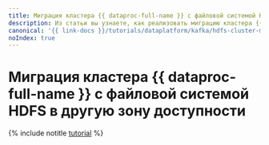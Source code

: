 ```yaml
---
title: Миграция кластера {{ dataproc-full-name }} с файловой системой HDFS в другую зону доступности
description: Из статьи вы узнаете, как реализовать миграцию кластера {{ dataproc-full-name }} с файловой системой HDFS в другую зону доступности.
canonical: '{{ link-docs }}/tutorials/dataplatform/kafka/hdfs-cluster-migration'
noIndex: true
---
```


# Миграция кластера {{ dataproc-full-name }} с файловой системой HDFS в другую зону доступности

{% include notitle [tutorial](../../_tutorials/dataplatform/kafka/hdfs-cluster-migration.md) %}
